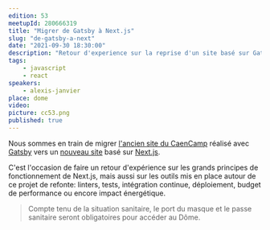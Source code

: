 ```yaml
---
edition: 53
meetupId: 280666319
title: "Migrer de Gatsby à Next.js"
slug: "de-gatsby-a-next"
date: "2021-09-30 18:30:00"
description: "Retour d'experience sur la reprise d'un site basé sur Gatsby en utilisant Next.js"
tags:
    - javascript
    - react
speakers:
    - alexis-janvier
place: dome
video: 
picture: cc53.png
published: true
---
```


Nous sommes en train de migrer [l'ancien site du CaenCamp](https://caen.camp) réalisé avec [Gatsby](https://www.gatsbyjs.com/) vers un [nouveau site](https://beta.caen.camp) basé sur [Next.js](https://nextjs.org/).

C'est l'occasion de faire un retour d'expérience sur les grands principes de fonctionnement de Next.js, mais aussi sur les outils mis en place autour de ce projet de refonte: linters, tests, intégration continue, déploiement, budget de performance ou encore impact énergétique.

> Compte tenu de la situation sanitaire, le port du masque et le passe sanitaire seront obligatoires pour accéder au Dôme.
